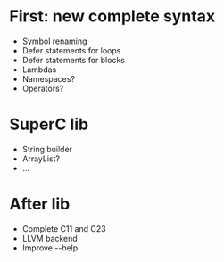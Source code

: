 # First: new complete syntax
- Symbol renaming
- Defer statements for loops
- Defer statements for blocks
- Lambdas
- Namespaces?
- Operators?

# SuperC lib
- String builder
- ArrayList?
- ...

# After lib
- Complete C11 and C23
- LLVM backend
- Improve --help
